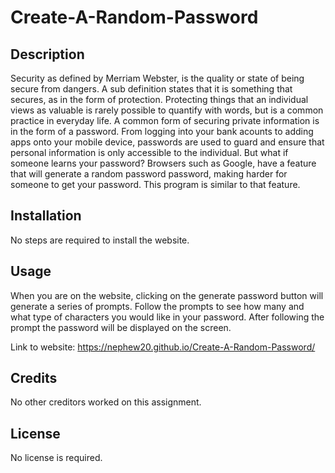# Create-A-Random-Password 

## Description

Security as defined by Merriam Webster, is the quality or state of being secure from dangers. A sub definition states that it is something that secures, as in the form of protection. Protecting things that an individual views as valuable is rarely possible to quantify with words, but is a common practice in everyday life. A common form of securing private information is in the form of a password. From logging into your bank acounts to adding apps onto your mobile device, passwords are used to guard and ensure that personal information is only accessible to the individual. But what if someone learns your password? Browsers such as Google, have a feature that will generate a random password password, making harder for someone to get your password. This program is similar to that feature.  

## Installation

No steps are required to install the website. 

## Usage

When you are on the website, clicking on the generate password button will generate a series of prompts. Follow the prompts to see how many and what type of characters you would like in your password. After following the prompt the password will be displayed on the screen.  

Link to website: https://nephew20.github.io/Create-A-Random-Password/

## Credits

No other creditors worked on this assignment. 

## License

No license is required. 
